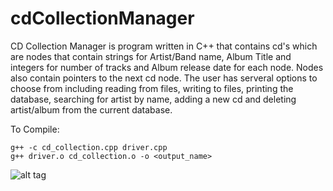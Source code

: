 # cdCollectionManager
CD Collection Manager is program written in C++ that contains cd's which are nodes that contain strings for Artist/Band name, Album Title and integers for number of tracks and Album release date for each node. Nodes also contain pointers to the next cd node. The user has serveral options to choose from including reading from files, writing to files, printing the database, searching for artist by name, adding a new cd and deleting artist/album from the current database.

To Compile:
```
g++ -c cd_collection.cpp driver.cpp
g++ driver.o cd_collection.o -o <output_name>
```

![alt tag](https://i.imgur.com/S94XksN.jpg)
